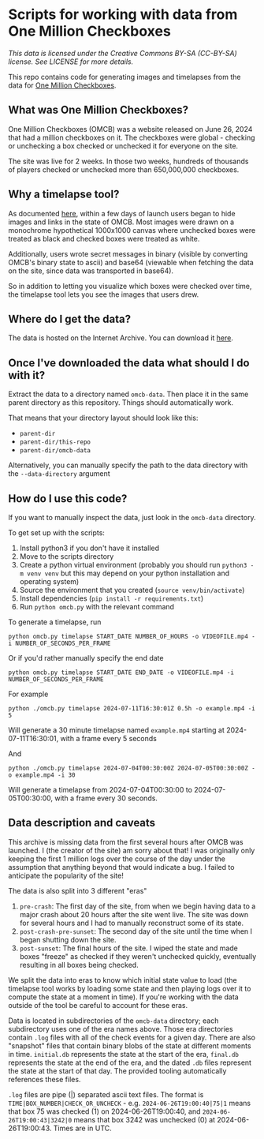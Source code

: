 # Scripts for working with data from One Million Checkboxes
_This data is licensed under the Creative Commons BY-SA (CC-BY-SA) license. See LICENSE for more details._

This repo contains code for generating images and timelapses from the data for [One Million Checkboxes](https://en.wikipedia.org/wiki/One_Million_Checkboxes).

## What was One Million Checkboxes?
One Million Checkboxes (OMCB) was a website released on June 26, 2024 that had a million checkboxes on it. The checkboxes were global - checking or unchecking a box checked or unchecked it for everyone on the site.

The site was live for 2 weeks. In those two weeks, hundreds of thousands of players checked or unchecked more than 650,000,000 checkboxes.

## Why a timelapse tool?
As documented [here](https://eieio.games/essays/the-secret-in-one-million-checkboxes/), within a few days of launch users began to hide images and links in the state of OMCB. Most images were drawn on a monochrome hypothetical 1000x1000 canvas where unchecked boxes were treated as black and checked boxes were treated as white.

Additionally, users wrote secret messages in binary (visible by converting OMCB's binary state to ascii) and base64 (viewable when fetching the data on the site, since data was transported in base64).

So in addition to letting you visualize which boxes were checked over time, the timelapse tool lets you see the images that users drew.

## Where do I get the data?
The data is hosted on the Internet Archive. You can download it [here](TODO).

## Once I've downloaded the data what should I do with it?
Extract the data to a directory named `omcb-data`. Then place it in the same parent directory as this repository. Things should automatically work.

That means that your directory layout should look like this:
* `parent-dir`
* `parent-dir/this-repo`
* `parent-dir/omcb-data`

Alternatively, you can manually specify the path to the data directory with the `--data-directory` argument

## How do I use this code?
If you want to manually inspect the data, just look in the `omcb-data` directory.

To get set up with the scripts:
1. Install python3 if you don't have it installed
2. Move to the scripts directory
3. Create a python virtual environment (probably you should run `python3 -m venv venv` but this may depend on your python installation and operating system)
4. Source the environment that you created (`source venv/bin/activate`)
5. Install dependencies (`pip install -r requirements.txt`)
6. Run `python omcb.py` with the relevant command

To generate a timelapse, run

`python omcb.py timelapse START_DATE NUMBER_OF_HOURS -o VIDEOFILE.mp4 -i NUMBER_OF_SECONDS_PER_FRAME`

Or if you'd rather manually specify the end date

`python omcb.py timelapse START_DATE END_DATE -o VIDEOFILE.mp4 -i NUMBER_OF_SECONDS_PER_FRAME`

For example

`python ./omcb.py timelapse 2024-07-11T16:30:01Z 0.5h -o example.mp4 -i 5`

Will generate a 30 minute timelapse named `example.mp4` starting at 2024-07-11T16:30:01, with a frame every 5 seconds

And 

`python ./omcb.py timelapse 2024-07-04T00:30:00Z 2024-07-05T00:30:00Z -o example.mp4 -i 30`

Will generate a timelapse from 2024-07-04T00:30:00 to 2024-07-05T00:30:00, with a frame every 30 seconds.

## Data description and caveats
This archive is missing data from the first several hours after OMCB was launched. I (the creator of the site) am sorry about that! I was originally only keeping the first 1 million logs over the course of the day under the assumption that anything beyond that would indicate a bug. I failed to anticipate the popularity of the site!

The data is also split into 3 different "eras"

1. `pre-crash`: The first day of the site, from when we begin having data to a major crash about 20 hours after the site went live. The site was down for several hours and I had to manually reconstruct some of its state.
2. `post-crash-pre-sunset`: The second day of the site until the time when I began shutting down the site.
3. `post-sunset`: The final hours of the site. I wiped the state and made boxes "freeze" as checked if they weren't unchecked quickly, eventually resulting in all boxes being checked.

We split the data into eras to know which initial state value to load (the timelapse tool works by loading some state and then playing logs over it to compute the state at a moment in time). If you're working with the data outside of the tool be careful to account for these eras.

Data is located in subdirectories of the `omcb-data` directory; each subdirectory uses one of the era names above. Those era directories contain `.log` files with all of the check events for a given day. There are also "snapshot" files that contain binary blobs of the state at different moments in time. `initial.db` represents the state at the start of the era, `final.db` represents the state at the end of the era, and the dated `.db` files represent the state at the start of that day. The provided tooling automatically references these files.

`.log` files are pipe (|) separated ascii text files. The format is `TIME|BOX_NUMBER|CHECK_OR_UNCHECK` - e.g. `2024-06-26T19:00:40|75|1` means that box 75 was checked (1) on 2024-06-26T19:00:40, and `2024-06-26T19:00:43|3242|0` means that box 3242 was unchecked (0) at 2024-06-26T19:00:43. Times are in UTC.

